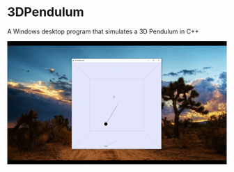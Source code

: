 # 3DPendulum
A Windows desktop program that simulates a 3D Pendulum in C++

![3D Pendulum Demo](demo/demo.gif)
